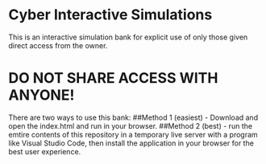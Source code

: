 # Cyber Interactive Simulations

This is an interactive simulation bank for explicit use of only those given direct access from the owner. 

# DO NOT SHARE ACCESS WITH ANYONE!

There are two ways to use this bank: 
##Method 1 (easiest) - Download and open the index.html and run in your browser. 
##Method 2 (best) - run the emtire contents of this repository in a temporary live server with a program like Visual Studio Code, then install the application in your browser for the best user experience. 
